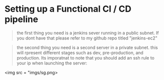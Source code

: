 # Setting up a Functional CI / CD pipeline 

> the first thing you need is a jenkins sever running in a public subnet. If you dont have that please refer to my github repo titled "jenkins-ec2"


> the second thing you need is a second server in a private subnet. this will rpresent different stages such as dev, pre-production, and production. Its imporatnat to note that you should add an ssh rule to your ip when launching the server: 

<img src = "imgs/sg.png>